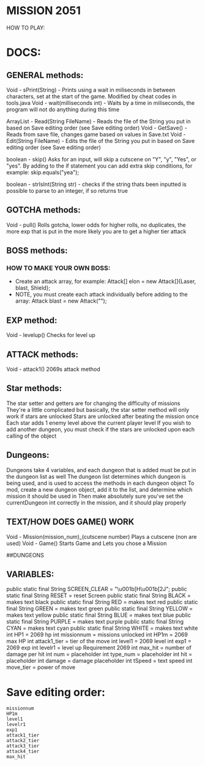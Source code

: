 # MISSION 2051
HOW TO PLAY:

# DOCS:
## GENERAL methods:
Void - sPrint(String) - Prints using a wait in miliseconds in between characters, set at the start of the game. Modified by cheat codes in tools.java
Void - wait(milliseconds int) - Waits by a time in miliseconds, the program will not do anything during this time

ArrayList<Object> - Read(String FileName) - Reads the file of the String you put in based on Save editing order (see Save editing order)
Void - GetSave() - Reads from save file, changes game based on values in Save.txt
Void - Edit(String FileName) - Edits the file of the String you put in based on Save editing order (see Save editing order)

boolean - skip() Asks for an input, will skip a cutscene on "Y", "y", "Yes", or "yes". By adding to the if statement you can add extra skip conditions, for example: skip.equals("yea");

boolean - strIsInt(String str) - checks if the string thats been inputted is possible to parse to an integer, if so returns true


## GOTCHA methods:
Void - pull()  Rolls gotcha, lower odds for higher rolls, no duplicates, the more exp that is put in the more likely you are to get a higher tier attack


## BOSS methods:

### HOW TO MAKE YOUR OWN BOSS:

- Create an attack array, for example: Attack[] elon = new Attack[]{Laser, blast, Shield};
- NOTE, you must create each attack individually before adding to the array: Attack blast = new Attack("");

## EXP method:
Void - levelup() Checks for level up

## ATTACK  methods:

Void - attack1() 2069s attack method


## Star methods:
The star setter and getters are for changing the difficulty of missions
They're a little complicated but basically, the star setter method will only work if stars are unlocked
Stars are unlocked after beating the mission once
Each star adds 1 enemy level above the current player level
If you wish to add another dungeon, you must check if the stars are unlocked upon each calling of the object

## Dungeons:
Dungeons take 4 variables, and each dungeon that is added must be put in the dungeon list as well
The dungeon list determines which dungeon is being used, and is used to access the methods in each dungeon object
To mod, create a new dungeon object, add it to the list, and determine which mission it should be used in
Then make absolutely sure you've set the currentDungeon int correctly in the mission, and it should play properly

## TEXT/HOW DOES GAME() WORK
Void - Mission(mission_num)_(cutscene number) Plays a cutscene (non are used)
Void - Game() Starts Game and Lets you chose a Mission 

##DUNGEONS


## VARIABLES:
 public static final String SCREEN_CLEAR = "\u001b[H\u001b[2J";
    public static final String RESET = reset Screen
    public static final String BLACK = makes text black
    public static final String RED = makes text red
    public static final String GREEN = makes text green
    public static final String YELLOW = makes text yellow
    public static final String BLUE = makes text blue
    public static final String PURPLE = makes text purple
    public static final String CYAN = makes text cyan
    public static final String WHITE = makes text white
    int HP1 = 2069 hp
    int missionnum = missions unlocked
    int HP1m = 2069 max HP
    int attack1_tier = tier of the move
    int level1 = 2069 level
    int exp1 = 2069 exp
    int levelr1 = level up Requirement 2069
    int max_hit = number of damage per hit
    int num = placeholder
    int type_num = placeholder
    int hit = placeholder
    int damage = damage placeholder
    int tSpeed = text speed
    int move_tier = power of move

# Save editing order:
    missionnum
    HP1m
    level1
    levelr1
    exp1
    attack1_tier
    attack2_tier
    attack3_tier
    attack4_tier
    max_hit